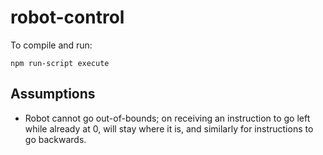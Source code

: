 # robot-control

To compile and run:

```
npm run-script execute
```

## Assumptions

- Robot cannot go out-of-bounds; on receiving an instruction to go left while already at 0, will stay where it is, and similarly for instructions to go backwards.
